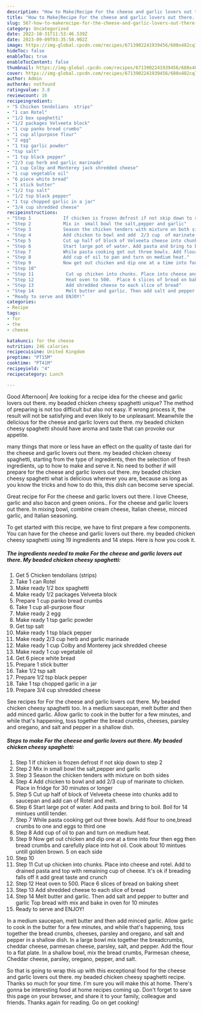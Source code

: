 ```yaml
---
description: "How to Make|Recipe For the cheese and garlic lovers out there.  My beaded chicken cheesy spaghetti {That is Special"
title: "How to Make|Recipe For the cheese and garlic lovers out there.  My beaded chicken cheesy spaghetti {That is Special"
slug: 567-how-to-makerecipe-for-the-cheese-and-garlic-lovers-out-there-my-beaded-chicken-cheesy-spaghetti-that-is-special
category: Uncategorized
date: 2022-10-31T11:53:46.539Z
date: 2023-09-09T03:35:58.902Z
image: https://img-global.cpcdn.com/recipes/6713902241939456/680x482cq70/for-the-cheese-and-garlic-lovers-out-there-my-beaded-chicken-cheesy-spaghetti-recipe-main-photo.jpg
hideToc: false
enableToc: true
enableTocContent: false
thumbnail: https://img-global.cpcdn.com/recipes/6713902241939456/680x482cq70/for-the-cheese-and-garlic-lovers-out-there-my-beaded-chicken-cheesy-spaghetti-recipe-main-photo.jpg
cover: https://img-global.cpcdn.com/recipes/6713902241939456/680x482cq70/for-the-cheese-and-garlic-lovers-out-there-my-beaded-chicken-cheesy-spaghetti-recipe-main-photo.jpg
author: Admin
authorAv: notfound
ratingvalue: 3.8
reviewcount: 16
recipeingredient:
- "5 Chicken tendolians  strips"
- "1 can Rotel"
- "1/2 box spaghetti"
- "1/2 packages Velveeta block"
- "1 cup panko bread crumbs"
- "1 cup allpurpose flour"
- "2 egg"
- "1 tsp garlic powder"
- "tsp salt"
- "1 tsp black pepper"
- "2/3 cup herb and garlic marinade"
- "1 cup Colby and Monterey jack shredded cheese"
- "1 cup vegetable oil"
- "6 piece white bread"
- "1 stick butter"
- "1/2 tsp salt"
- "1/2 tsp black pepper"
- "1 tsp chopped garlic in a jar"
- "3/4 cup shredded cheese"
recipeinstructions:
- "Step 1            If chicken is frozen defrost if not skip down to step 2"
- "Step 2            Mix in  small bowl the salt,pepper and garlic"
- "Step 3            Season the chicken tenders with mixture on both sides"
- "Step 4            Add chicken to bowl and add  2/3 cup  of marinate to chicken. Place in fridge for 30 minutes or longer"
- "Step 5            Cut up half of block of Velveeta cheese into chunks add to saucepan and add can of Rotel and melt."
- "Step 6            Start large pot of water. Add pasta and bring to boil. Boil for 14 mintues untill tender."
- "Step 7            While pasta cooking get out three bowls. Add flour to one,bread crumbs to one and eggs to third one"
- "Step 8            Add cup of oil to pan and turn on medium heat."
- "Step 9            Now get out chicken and dip one at a time into four then egg then bread crumbs and carefully place into hot oil. Cook about 10 mintues untill golden brown. 5 on each side"
- "Step 10"
- "Step 11            Cut up chicken into chunks. Place into cheese and rotel. Add to drained pasta and top with remaining cup of cheese. It&#39;s ok if breading falls off it add great taste and crunch"
- "Step 12            Heat oven to 500.  Place 6 slices of bread on baking sheet"
- "Step 13            Add shredded cheese to each slice of bread"
- "Step 14            Melt butter and garlic. Then add salt and pepper to butter and garlic   Top bread with mix and bake in oven for 10 minutes"
- "Ready to serve and ENJOY!"
categories:
- Recipe
tags:
- for
- the
- cheese

katakunci: for the cheese 
nutrition: 246 calories
recipecuisine: United Kingdom
preptime: "PT15M"
cooktime: "PT41M"
recipeyield: "4"
recipecategory: Lunch

---
```



Good Afternoon| Are looking for a recipe idea for the cheese and garlic lovers out there.  my beaded chicken cheesy spaghetti unique? The method of preparing is not too difficult but also not easy. If wrong process it, the result will not be satisfying and even likely to be unpleasant. Meanwhile the delicious for the cheese and garlic lovers out there.  my beaded chicken cheesy spaghetti should have aroma and taste that can provoke our appetite.






many things that more or less have an effect on the quality of taste dari for the cheese and garlic lovers out there.  my beaded chicken cheesy spaghetti, starting from the type of ingredients, then the selection of fresh ingredients, up to how to make and serve it. No need to bother if will prepare for the cheese and garlic lovers out there.  my beaded chicken cheesy spaghetti what is delicious wherever you are, because as long as you know the tricks and how to do this, this dish can become serve  special.


Great recipe for For the cheese and garlic lovers out there. I love Cheese, garlic and also bacon and green onions.. For the cheese and garlic lovers out there. In mixing bowl, combine cream cheese, Italian cheese, minced garlic, and Italian seasoning.


To get started with this recipe, we have to first prepare a few components. You can have for the cheese and garlic lovers out there.  my beaded chicken cheesy spaghetti using 19 ingredients and 14 steps. Here is how you cook it.

<!--inarticleads1-->

##### The ingredients needed to make For the cheese and garlic lovers out there.  My beaded chicken cheesy spaghetti:

1. Get 5 Chicken tendolians  (strips)
1. Take 1 can Rotel
1. Make ready 1/2 box spaghetti
1. Make ready 1/2 packages Velveeta block
1. Prepare 1 cup panko bread crumbs
1. Take 1 cup all-purpose flour
1. Make ready 2 egg
1. Make ready 1 tsp garlic powder
1. Get tsp salt
1. Make ready 1 tsp black pepper
1. Make ready 2/3 cup herb and garlic marinade
1. Make ready 1 cup Colby and Monterey jack shredded cheese
1. Make ready 1 cup vegetable oil
1. Get 6 piece white bread
1. Prepare 1 stick butter
1. Take 1/2 tsp salt
1. Prepare 1/2 tsp black pepper
1. Take 1 tsp chopped garlic in a jar
1. Prepare 3/4 cup shredded cheese


See recipes for For the cheese and garlic lovers out there. My beaded chicken cheesy spaghetti too. In a medium saucepan, melt butter and then add minced garlic. Allow garlic to cook in the butter for a few minutes, and while that&#39;s happening, toss together the bread crumbs, cheeses, parsley and oregano, and salt and pepper in a shallow dish. 

<!--inarticleads2-->

##### Steps to make For the cheese and garlic lovers out there.  My beaded chicken cheesy spaghetti:

1. Step 1            If chicken is frozen defrost if not skip down to step 2
1. Step 2            Mix in  small bowl the salt,pepper and garlic
1. Step 3            Season the chicken tenders with mixture on both sides
1. Step 4            Add chicken to bowl and add  2/3 cup  of marinate to chicken. Place in fridge for 30 minutes or longer
1. Step 5            Cut up half of block of Velveeta cheese into chunks add to saucepan and add can of Rotel and melt.
1. Step 6            Start large pot of water. Add pasta and bring to boil. Boil for 14 mintues untill tender.
1. Step 7            While pasta cooking get out three bowls. Add flour to one,bread crumbs to one and eggs to third one
1. Step 8            Add cup of oil to pan and turn on medium heat.
1. Step 9            Now get out chicken and dip one at a time into four then egg then bread crumbs and carefully place into hot oil. Cook about 10 mintues untill golden brown. 5 on each side
1. Step 10
1. Step 11            Cut up chicken into chunks. Place into cheese and rotel. Add to drained pasta and top with remaining cup of cheese. It&#39;s ok if breading falls off it add great taste and crunch
1. Step 12            Heat oven to 500.  Place 6 slices of bread on baking sheet
1. Step 13            Add shredded cheese to each slice of bread
1. Step 14            Melt butter and garlic. Then add salt and pepper to butter and garlic   Top bread with mix and bake in oven for 10 minutes
1. Ready to serve and ENJOY!

In a medium saucepan, melt butter and then add minced garlic. Allow garlic to cook in the butter for a few minutes, and while that&#39;s happening, toss together the bread crumbs, cheeses, parsley and oregano, and salt and pepper in a shallow dish. In a large bowl mix together the breadcrumbs, cheddar cheese, parmesan cheese, parsley, salt, and pepper. Add the flour to a flat plate. In a shallow bowl, mix the bread crumbs, Parmesan cheese, Cheddar cheese, parsley, oregano, pepper, and salt. 

So that is going to wrap this up with this exceptional food for the cheese and garlic lovers out there.  my beaded chicken cheesy spaghetti recipe. Thanks so much for your time. I'm sure you will make this at home. There's gonna be interesting food at home recipes coming up. Don't forget to save this page on your browser, and share it to your family, colleague and friends. Thanks again for reading. Go on get cooking!
